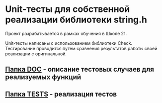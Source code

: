 # Unit-тесты для собственной реализации библиотеки string.h

Проект разрабатывается в рамках обучения в Школе 21.

Unit-тесты написаны с использованием библиотеки Check. Тестирование проводится путем сравнения результатов работы своей реализации с оригинальной.

## [Папка DOC](./DOC) - описание тестовых случаев для реализуемых функций
## [Папка TESTS](./TESTS) - реализация тестов
